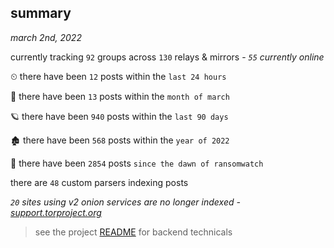 
## summary
_march 2nd, 2022_

currently tracking `92` groups across `130` relays & mirrors - _`55` currently online_

⏲ there have been `12` posts within the `last 24 hours`

🦈 there have been `13` posts within the `month of march`

🪐 there have been `940` posts within the `last 90 days`

🏚 there have been `568` posts within the `year of 2022`

🦕 there have been `2854` posts `since the dawn of ransomwatch`

there are `48` custom parsers indexing posts

_`20` sites using v2 onion services are no longer indexed - [support.torproject.org](https://support.torproject.org/onionservices/v2-deprecation/)_

> see the project [README](https://github.com/thetanz/ransomwatch#ransomwatch--) for backend technicals
